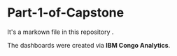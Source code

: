 # Part-1-of-Capstone

It's a markown file in this repository . 

The dashboards were created via <b>IBM Congo Analytics</b>. 
